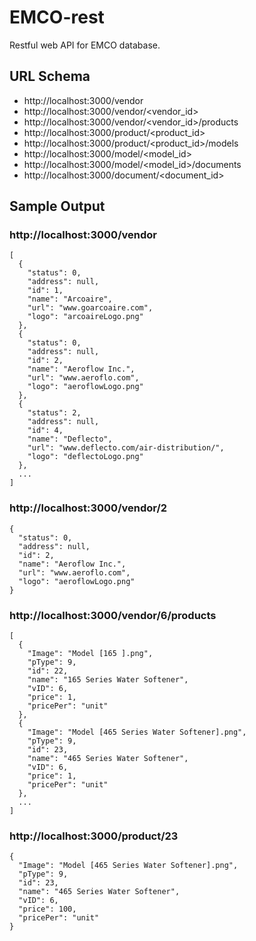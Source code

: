 # EMCO-rest

Restful web API for EMCO database.

## URL Schema

- http://localhost:3000/vendor
- http://localhost:3000/vendor/<vendor_id>
- http://localhost:3000/vendor/<vendor_id>/products
- http://localhost:3000/product/<product_id>
- http://localhost:3000/product/<product_id>/models
- http://localhost:3000/model/<model_id>
- http://localhost:3000/model/<model_id>/documents
- http://localhost:3000/document/<document_id>

## Sample Output

### http://localhost:3000/vendor

```
[
  {
    "status": 0,
    "address": null,
    "id": 1,
    "name": "Arcoaire",
    "url": "www.goarcoaire.com",
    "logo": "arcoaireLogo.png"
  },
  {
    "status": 0,
    "address": null,
    "id": 2,
    "name": "Aeroflow Inc.",
    "url": "www.aeroflo.com",
    "logo": "aeroflowLogo.png"
  },
  {
    "status": 2,
    "address": null,
    "id": 4,
    "name": "Deflecto",
    "url": "www.deflecto.com/air-distribution/",
    "logo": "deflectoLogo.png"
  },
  ...
]
```

### http://localhost:3000/vendor/2

```
{
  "status": 0,
  "address": null,
  "id": 2,
  "name": "Aeroflow Inc.",
  "url": "www.aeroflo.com",
  "logo": "aeroflowLogo.png"
}
```

### http://localhost:3000/vendor/6/products

```
[
  {
    "Image": "Model [165 ].png",
    "pType": 9,
    "id": 22,
    "name": "165 Series Water Softener",
    "vID": 6,
    "price": 1,
    "pricePer": "unit"
  },
  {
    "Image": "Model [465 Series Water Softener].png",
    "pType": 9,
    "id": 23,
    "name": "465 Series Water Softener",
    "vID": 6,
    "price": 1,
    "pricePer": "unit"
  },
  ...
]
```

### http://localhost:3000/product/23

```
{
  "Image": "Model [465 Series Water Softener].png",
  "pType": 9,
  "id": 23,
  "name": "465 Series Water Softener",
  "vID": 6,
  "price": 100,
  "pricePer": "unit"
}
```

